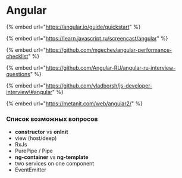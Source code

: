# Angular

{% embed url="https://angular.io/guide/quickstart" %}

{% embed url="https://learn.javascript.ru/screencast/angular" %}

{% embed url="https://github.com/mgechev/angular-performance-checklist" %}

{% embed url="https://github.com/Angular-RU/angular-ru-interview-questions" %}

{% embed url="https://github.com/vladborsh/js-developer-interview\#angular" %}

{% embed url="https://metanit.com/web/angular2/" %}

### Список возможных вопросов

* **constructor** vs **onInit**
* view \(host/deep\)
* RxJs
* PurePipe / Pipe
* **ng-container** vs **ng-template**
* two services on one component
* EventEmitter

